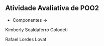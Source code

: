 ## Atividade Avaliativa de POO2

- Componentes ->
<p>Kimberly Scaldaferro Colodeti</p>
<p>Rafael Lordes Lovat</p>
